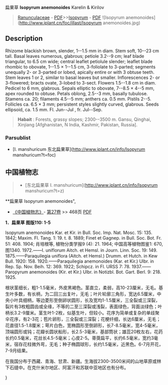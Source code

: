扁果草 **Isopyrum anemonoides** Karelin & Kirilov

> [Ranunculaceae](http://www.iplant.cn/info/Ranunculaceae?t=foc) - [PDF](http://www.iplant.cn/foc/pdf/Ranunculaceae.pdf)>>[Isopyrum](http://www.iplant.cn/info/Isopyrum?t=foc) - [PDF](http://www.iplant.cn/foc/pdf/Isopyrum.pdf)
![Isopyrum anemonoides](http://www.iplant.cn/foc/illast/Isopyrum anemonoides.jpg)

## Description

Rhizome blackish brown, slender, 1--1.5 mm in diam. Stem soft, 10--23 cm tall. Basal leaves numerous, glabrous; petiole 3.2--9 cm; leaf blade triangular, to 6.5 cm wide; central leaflet petiolule slender; leaflet blade rhombic to obovate, 1--1.5 × 1--1.5 cm, 3-foliolate to 3-parted; segments unequally 2- or 3-parted or lobed, apically entire or with 3 obtuse teeth. Stem leaves 1 or 2, similar to basal leaves but smaller. Inflorescences 2- or 3-flowered; bracts ovate, 3-lobed to 3-sect. Flowers 1.5--1.8 cm in diam. Pedicel to 6 mm, glabrous. Sepals elliptic to obovate, 7--8.5 × 4--5 mm, apex rounded to obtuse. Petals oblong, 2.5--3 mm, basally tubulose. Stamens ca. 20; filaments 4.5--5 mm; anthers ca. 0.5 mm. Pistils 2--5. Follicles ca. 6.5 × 3 mm; persistent styles slightly curved, glabrous. Seeds ellipsoid, ca. 1.5 mm. Fl. Jun--Jul , fr. Jul--Sep.

> **Habait** : 
> Forests, grassy slopes; 2300--3500 m. Gansu, Qinghai, Xinjiang [Afghanistan, N India, Kashmir, Pakistan, Russia].

### Parsublist

* [I.  manshuricum  东北扁果草](http://www.iplant.cn/info/Isopyrum manshuricum?t=foc)

## 中国植物志

> * [东北扁果草  I.  manshuricum](http://www.iplant.cn/info/Isopyrum manshuricum?t=z)

**扁果草 Isopyrum anemonoides",

* [《中国植物志》](http://www.iplant.cn/frps)- [第27卷](http://www.iplant.cn/frps/vol/27) >> 468页 [PDF](http://www.iplant.cn/frps/pdf/27/468.pdf)

**1．扁果草 图版110: 1-5**

Isopyrum anemonoides Kar. et Kir. in Bull. Soc. Imp. Nat. Mosc. 15: 135. 1842; Maxim. Fl. Tang. 1: 19. t. 8. 1889; Finet et Gagnep. in Bull. Soc. Bot. Fr. 51: 408. 1904; 肖培根等, 植物分类学报9 (4): 21. 1964; 中国高等植物图鉴1: 670, 图1340. 1972.——I. uniflorum Aitch. et Hemsl. in Journ. Linn. Soc. 19: 149. 1875.——Paraquilegia uniflora (Aitch. et Hemsl.) Drumm. et Hutch. in Kew Bull. 1920: 158. 1920.——Paraquilegia anemonoides (Kar. et Kir.) Ulbr. in Rep. Sp. Nov. Beih. 12: 369. 1922; Schipcz. in Fl. URSS 7: 78. 1937.——Paropyrum anemonoides (Kir. et Kir.) Ulbr. in Notizbl. Bot. Gart. Berl. 9: 218. 1925.

根状茎细长，粗1-1.5毫米，外皮黑褐色。茎直立，柔弱，高10-23厘米，无毛。基生叶多数，有长柄，为二回三出复叶，无毛；叶片轮廓三角形，宽达6.5厘米，中央小叶具细柄，等边菱形至倒卵状圆形，长及宽均1-1.5厘米，三全裂或三深裂，裂片有3枚粗圆齿或全缘，不等的二至三深裂或浅裂，表面绿色，背面淡绿色；叶柄长3.2-9厘米。茎生叶1-2枚，似基生叶，但较小。花序为简单或复杂的单歧聚伞花序，有2-3花；苞片卵形，三全裂或三深裂；花梗纤细，长达6厘米，无毛；花直径1.5-1.8厘米；萼片白色，宽椭圆形至倒卵形，长7-8.5毫米，宽4-5毫米，顶端圆形或钝；花瓣长圆状船形，长2.5-3毫米，基部筒状；雄蕊20枚左右，花药长约0.5毫米，花丝长4.5-5毫米；心皮2-5。蓇葖扁平，长约6.5毫米，宽约3毫米，宿存花柱微外弯，无毛；种子椭圆球形，长约1.5毫米，近黑色。6-7月开花，7-9月结果。

在我国分布于西藏、青海、甘肃、新疆。生海拔2300-3500米间的山地草原或林下石缝中。在克什米尔地区、阿富汗和苏联中亚地区也有分布。

}